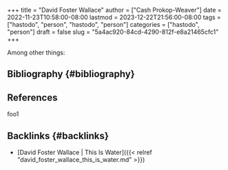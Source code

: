 +++
title = "David Foster Wallace"
author = ["Cash Prokop-Weaver"]
date = 2022-11-23T10:58:00-08:00
lastmod = 2023-12-22T21:56:00-08:00
tags = ["hastodo", "person", "hastodo", "person"]
categories = ["hastodo", "person"]
draft = false
slug = "5a4ac920-84cd-4290-812f-e8a21465cfc1"
+++

Among other things:


## Bibliography {#bibliography}

## References

<style>.csl-entry{text-indent: -1.5em; margin-left: 1.5em;}</style><div class="csl-bib-body">
</div>

foo1


## Backlinks {#backlinks}

-   [David Foster Wallace | This Is Water]({{< relref "david_foster_wallace_this_is_water.md" >}})
